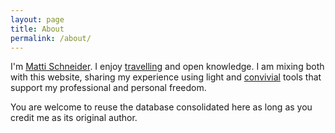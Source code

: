 ```yaml
---
layout: page
title: About
permalink: /about/
---
```


I'm [Matti Schneider](https://mattischneider.fr). I enjoy [travelling](https://medium.com/@matti_sg_fr/mon-équipement-de-nomade-numérique-le-sac-86f4e594ca68) and open knowledge. I am mixing both with this website, sharing my experience using light and [convivial](http://www.preservenet.com/theory/Illich/IllichTools.html#ChapterII) tools that support my professional and personal freedom.

You are welcome to reuse the database consolidated here as long as you credit me as its original author.
